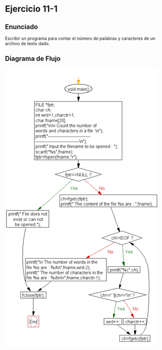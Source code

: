 
# Ejercicio 11-1

## Enunciado

Escribir un programa para contar el número de palabras y caracteres de un archivo de texto dado.

## Diagrama de Flujo

![flow-chart](attachments/11-1a.png)
